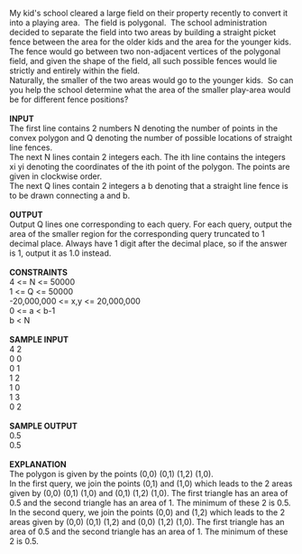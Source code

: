 <p>My kid's school cleared a large field on their property recently to convert it into a playing area.&nbsp; The field is polygonal.&nbsp; The school administration decided to separate the field into two areas by building a straight picket fence between the area for the older kids and the area for the younger kids.&nbsp; The fence would go between two non-adjacent vertices of the polygonal field, and given the shape of the field, all such possible fences would lie strictly and entirely within the field. <br>Naturally, the smaller of the two areas would go to the younger kids.&nbsp; So can you help the school determine what the area of the smaller play-area would be for different fence positions? <br>&nbsp;<br><strong>INPUT</strong><br>The first line contains 2 numbers N denoting the number of points in the convex polygon and Q denoting the number of possible locations of straight line fences. <br>The next N lines contain 2 integers each. The ith line contains the integers xi yi denoting the coordinates of the ith point of the polygon. The points are given in clockwise order. <br>The next Q lines contain 2 integers a b denoting that a straight line fence is to be drawn connecting a and b. <br>&nbsp;<br><strong>OUTPUT</strong><br>Output Q lines one corresponding to each query. For each query, output the area of the smaller region for the corresponding query truncated to 1 decimal place. Always have 1 digit after the decimal place, so if the answer is 1, output it as 1.0 instead. <br>&nbsp;<br><strong>CONSTRAINTS</strong> <br>4 &lt;= N &lt;= 50000 <br>1 &lt;= Q &lt;= 50000 <br>-20,000,000 &lt;= x,y &lt;= 20,000,000 <br>0 &lt;= a &lt; b-1 <br>b &lt; N <br>&nbsp;<br><strong>SAMPLE INPUT</strong><br>4 2 <br>0 0 <br>0 1 <br>1 2 <br>1 0 <br>1 3 <br>0 2 <br>&nbsp;<br><strong>SAMPLE OUTPUT</strong><br>0.5 <br>0.5 <br>&nbsp;<br><strong>EXPLANATION</strong><br>The polygon is given by the points (0,0) (0,1) (1,2) (1,0). &nbsp;<br>In the first query, we join the points (0,1) and (1,0) which leads to the 2 areas given by (0,0) (0,1) (1,0) and (0,1) (1,2) (1,0). The first triangle has an area of 0.5 and the second triangle has an area of 1. The minimum of these 2 is 0.5. <br>In the second query, we join the points (0,0) and (1,2) which leads to the 2 areas given by (0,0) (0,1) (1,2) and (0,0) (1,2) (1,0). The first triangle has an area of 0.5 and the second triangle has an area of 1. The minimum of these 2 is 0.5.</p>